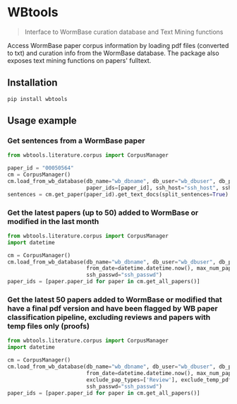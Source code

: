 # WBtools
> Interface to WormBase curation database and Text Mining functions

Access WormBase paper corpus information by loading pdf files (converted to txt) and curation info from the WormBase 
database. The package also exposes text mining functions on papers' fulltext.

## Installation

```pip install wbtools```

## Usage example

### Get sentences from a WormBase paper

```python
from wbtools.literature.corpus import CorpusManager

paper_id = "00050564"
cm = CorpusManager()
cm.load_from_wb_database(db_name="wb_dbname", db_user="wb_dbuser", db_password="wb_dbpasswd", db_host="wb_dbhost",
                         paper_ids=[paper_id], ssh_host="ssh_host", ssh_user="ssh_user", ssh_passwd="ssh_passwd")
sentences = cm.get_paper(paper_id).get_text_docs(split_sentences=True)
```

### Get the latest papers (up to 50) added to WormBase or modified in the last month  

```python
from wbtools.literature.corpus import CorpusManager
import datetime

cm = CorpusManager()
cm.load_from_wb_database(db_name="wb_dbname", db_user="wb_dbuser", db_password="wb_dbpasswd", db_host="wb_dbhost",
                         from_date=datetime.datetime.now(), max_num_papers=50, ssh_host="ssh_host", ssh_user="ssh_user", 
                         ssh_passwd="ssh_passwd")
paper_ids = [paper.paper_id for paper in cm.get_all_papers()]
```

### Get the latest 50 papers added to WormBase or modified that have a final pdf version and have been flagged by WB paper classification pipeline, excluding reviews and papers with temp files only (proofs)

```python
from wbtools.literature.corpus import CorpusManager
import datetime

cm = CorpusManager()
cm.load_from_wb_database(db_name="wb_dbname", db_user="wb_dbuser", db_password="wb_dbpasswd", db_host="wb_dbhost",
                         from_date=datetime.datetime.now(), max_num_papers=50, must_be_autclass_flagged=True,
                         exclude_pap_types=['Review'], exclude_temp_pdf=True, ssh_host="ssh_host", ssh_user="ssh_user", 
                         ssh_passwd="ssh_passwd")
paper_ids = [paper.paper_id for paper in cm.get_all_papers()]
```